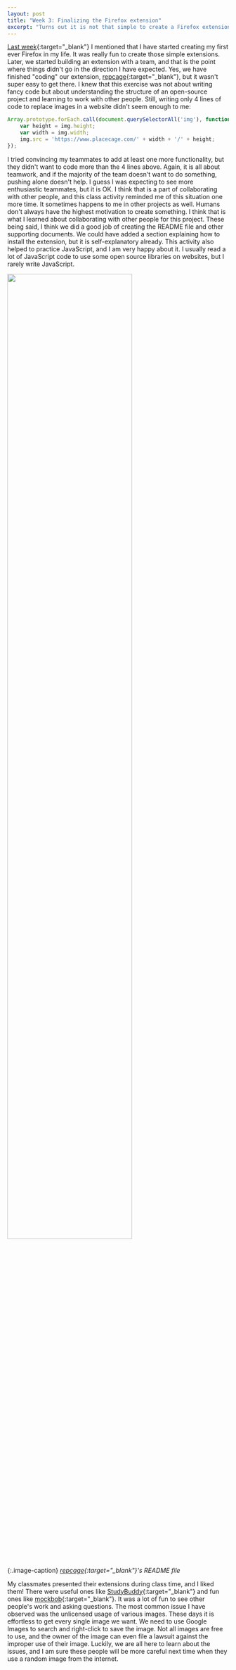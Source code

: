 ```yaml
---
layout: post
title: "Week 3: Finalizing the Firefox extension"
excerpt: "Turns out it is not that simple to create a Firefox extension if you are doing with a group"
---
```



[Last week](https://nyu-ossd-s20.github.io/woswos-weekly/week02/){:target="_blank"} I mentioned that I have started creating my first ever Firefox in my life. It was really fun to create those simple extensions. Later, we started building an extension with a team, and that is the point where things didn't go in the direction I have expected. Yes, we have finished "coding" our extension, [repcage](https://github.com/nyu-ossd-s20/repcage/){:target="_blank"}, but it wasn't super easy to get there. I knew that this exercise was not about writing fancy code but about understanding the structure of an open-source project and learning to work with other people. Still, writing only 4 lines of code to replace images in a website didn't seem enough to me:


```js
Array.prototype.forEach.call(document.querySelectorAll('img'), function (img) {
    var height = img.height;
    var width = img.width;
    img.src = 'https://www.placecage.com/' + width + '/' + height;
});
```

I tried convincing my teammates to add at least one more functionality, but they didn't want to code more than the 4 lines above. Again, it is all about teamwork, and if the majority of the team doesn't want to do something, pushing alone doesn't help. I guess I was expecting to see more enthusiastic teammates, but it is OK. I think that is a part of collaborating with other people, and this class activity reminded me of this situation one more time. It sometimes happens to me in other projects as well. Humans don't always have the highest motivation to create something. I think that is what I learned about collaborating with other people for this project. These being said, I think we did a good job of creating the README file and other supporting documents. We could have added a section explaining how to install the extension, but it is self-explanatory already. This activity also helped to practice JavaScript, and I am very happy about it. I usually read a lot of JavaScript code to use some open source libraries on websites, but I rarely write JavaScript.

<img src="/woswos-weekly/images/readme.png" width="75%" class="image-centered" target="_blank">

{:.image-caption}
*[repcage](https://github.com/nyu-ossd-s20/repcage/){:target="_blank"}'s README file*

My classmates presented their extensions during class time, and I liked them! There were useful ones like [StudyBuddy](https://github.com/nyu-ossd-s20/StudyBuddy){:target="_blank"} and fun ones like [mockbob](https://github.com/nyu-ossd-s20/mockbob){:target="_blank"}. It was a lot of fun to see other people's work and asking questions. The most common issue I have observed was the unlicensed usage of various images. These days it is effortless to get every single image we want. We need to use Google Images to search and right-click to save the image. Not all images are free to use, and the owner of the image can even file a lawsuit against the improper use of their image. Luckily, we are all here to learn about the issues, and I am sure these people will be more careful next time when they use a random image from the internet.
